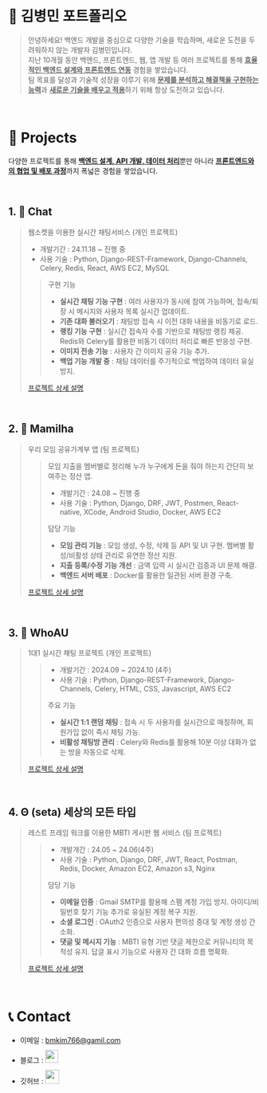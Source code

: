 # 📜 김병민 포트폴리오
> 안녕하세요! 백엔드 개발을 중심으로 다양한 기술을 학습하며, 새로운 도전을 두려워하지 않는 개발자 김병민입니다.  
> 지난 10개월 동안 백엔드, 프론트엔드, 웹, 앱 개발 등 여러 프로젝트를 통해 <ins>**효율적인 백엔드 설계와 프론트엔드 연동**</ins> 경험을 쌓았습니다.  
> 팀 목표를 달성과 기술적 성장을 이루기 위해 <ins>**문제를 분석하고 해결책을 구현하는 능력**</ins>과 <ins>**새로운 기술을 배우고 적용**</ins>하기 위해 항상 도전하고 있습니다.

<br/>

# 📝 Projects
다양한 프로젝트를 통해 <ins>**백엔드 설계, API 개발, 데이터 처리**</ins>뿐만 아니라 <ins>**프론트엔드와의 협업 및 배포 과정**</ins>까지 폭넓은 경험을 쌓았습니다.  


<br/>

## 1. 💬 Chat

> 웹소켓을 이용한 실시간 채팅서비스 (개인 프로젝트)
>  - 개발기간 : 24.11.18 ~ 진행 중
>  - 사용 기술 :  Python, Django-REST-Framework, Django-Channels, Celery, Redis, React, AWS EC2, MySQL
>    
> >  구현 기능  
> > - **실시간 채팅 기능 구현** : 여러 사용자가 동시에 참여 가능하며, 접속/퇴장 시 메시지와 사용자 목록 실시간 업데이트.  
> > - **기존 대화 불러오기** : 채팅방 접속 시 이전 대화 내용을 비동기로 로드.  
> > - **랭킹 기능 구현** : 실시간 접속자 수를 기반으로 채팅방 랭킹 제공. Redis와 Celery를 활용한 비동기 데이터 처리로 빠른 반응성 구현.
> > - **이미지 전송 기능** : 사용자 간 이미지 공유 기능 추가.
> > - **백업 기능 개발 중** : 채팅 데이터를 주기적으로 백업하여 데이터 유실 방지.  
>
> [프로젝트 상세 설명](https://github.com/Doton2/chat)

<br/>

## 2. 🧾 Mamilha

> 우리 모임 공유가계부 앱 (팀 프로젝트)
> <br/>
> > 모임 지출을 멤버별로 정리해 누가 누구에게 돈을 줘야 하는지 간단히 보여주는 정산 앱.
> > - 개발기간 : 24.08 ~ 진행 중
> > - 사용 기술 :  Python, Django, DRF, JWT, Postmen, React-native, XCode, Android Studio, Docker, AWS EC2
> > 
> > 담당 기능  
> > - **모임 관리 기능** : 모임 생성, 수정, 삭제 등 API 및 UI 구현. 멤버별 활성/비활성 상태 관리로 유연한 정산 지원.  
> > - **지출 등록/수정 기능 개선** : 금액 입력 시 실시간 검증과 UI 문제 해결.  
> > - **백엔드 서버 배포** : Docker를 활용한 일관된 서버 환경 구축.
>
> [ 프로젝트 상세 설명 ](https://github.com/sun-sunDayz/mamilha)

<br/>

## 3. 🤔 WhoAU

> 1대1 실시간 채팅 프로젝트 (개인 프로젝트)
> > - 개발기간 : 2024.09 ~ 2024.10 (4주)
> > - 사용 기술 : Python, Django-REST-Framework, Django-Channels, Celery, HTML, CSS, Javascript, AWS EC2
> >
> > 주요 기능  
> > - **실시간 1:1 랜덤 채팅** : 접속 시 두 사용자를 실시간으로 매칭하며, 회원가입 없이 즉시 채팅 가능.
> > - **비활성 채팅방 관리** : Celery와 Redis를 활용해 10분 이상 대화가 없는 방을 자동으로 삭제. 
> 
> [ 프로젝트 상세 설명 ](https://github.com/Doton2/WhoAU)


<br/>

## 4. Θ (seta) 세상의 모든 타입

> 레스트 프레임 워크를 이용한 MBTI 게시판 웹 서비스 (팀 프로젝트)
> > - 개발개간 : 24.05 ~ 24.06(4주)
> > - 사용 기술 : Python, Django, DRF, JWT, React, Postman, Redis, Docker, Amazon EC2, Amazon s3, Nginx
> >
> > 담당 기능  
> > - **이메일 인증** : Gmail SMTP를 활용해 스팸 계정 가입 방지. 아이디/비밀번호 찾기 기능 추가로 유실된 계정 복구 지원.
> > - **소셜 로그인** : OAuth2 인증으로 사용자 편의성 증대 및 계정 생성 간소화.  
> > - **댓글 및 메시지 기능** : MBTI 유형 기반 댓글 제한으로 커뮤니티의 목적성 유지. 답글 표시 기능으로 사용자 간 대화 흐름 명확화.  
> 
> [ 프로젝트 상세 설명 ](https://github.com/lsi3131/seta)

<br/>

# 📞 Contact
- 이메일 : bmkim766@gamil.com
- 블로그 : <a href="https://byeongtil.tistory.com/">
  <img src="https://user-images.githubusercontent.com/68724828/185885678-8f619bfa-1160-4bb4-a026-f758a4014f82.png" height="26px" style="margin-top: 10px" />
  </a>
- 깃허브 : <a href="https://github.com/Doton2">
  <img src="https://user-images.githubusercontent.com/68724828/185908612-22f4d219-78a7-4de7-bb02-deecaa63bffa.png" height="28px" style="margin-top: 10px" />
  </a>
